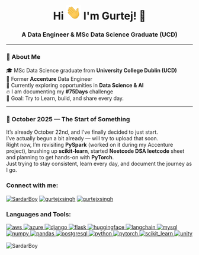 <h1 align="center">Hi <img src="https://raw.githubusercontent.com/ABSphreak/ABSphreak/master/gifs/Hi.gif" width="40px"> I'm Gurtej! 👋</h1>

<h3 align="center">A Data Engineer & MSc Data Science Graduate (UCD)</h3>

---

### 🧠 About Me

🎓 MSc Data Science graduate from **University College Dublin (UCD)**  
💼 Former **Accenture** Data Engineer  
🚀 Currently exploring opportunities in **Data Science & AI**  
🔥 I am documenting my **#75Days** challenge   
🧩 Goal: Try to Learn, build, and share every day.

---


### 🌱 October 2025 — The Start of Something

It’s already October 22nd, and I’ve finally decided to just start.  
I’ve actually begun a bit already — will try to upload that soon.  
Right now, I’m revisiting **PySpark** (worked on it during my Accenture project), brushing up **scikit-learn**, started **Neetcode DSA leetcode** sheet and planning to get hands-on with **PyTorch**.  
Just trying to stay consistent, learn every day, and document the journey as I go.



<h3 align="left">Connect with me:</h3>
<p align="left">
<a href="https://github.com/SardarBoy" target="blank"><img align="center" src="https://raw.githubusercontent.com/rahuldkjain/github-profile-readme-generator/master/src/images/icons/Social/github.svg" alt="SardarBoy" height="30" width="40" /></a>
<a href="https://linkedin.com/in/gurtejxsingh" target="blank"><img align="center" src="https://raw.githubusercontent.com/rahuldkjain/github-profile-readme-generator/master/src/images/icons/Social/linked-in-alt.svg" alt="gurtejxsingh" height="30" width="40" /></a>
<a href="https://leetcode.com/gurtejxsingh" target="blank"><img align="center" src="https://raw.githubusercontent.com/rahuldkjain/github-profile-readme-generator/master/src/images/icons/Social/leet-code.svg" alt="gurtejxsingh" height="30" width="40" /></a>
</p>

<h3 align="left">Languages and Tools:</h3>
<p align="left"> <a href="https://developer.mozilla.org/en-US/docs/Web/aws" target="_blank" rel="noreferrer"> <img src="https://skillicons.dev/icons?i=aws" alt="aws" width="40" height="40"/> </a> <a href="https://developer.mozilla.org/en-US/docs/Web/azure" target="_blank" rel="noreferrer"> <img src="https://skillicons.dev/icons?i=azure" alt="azure" width="40" height="40"/> </a> <a href="https://developer.mozilla.org/en-US/docs/Web/django" target="_blank" rel="noreferrer"> <img src="https://skillicons.dev/icons?i=django" alt="django" width="40" height="40"/> </a> <a href="https://developer.mozilla.org/en-US/docs/Web/flask" target="_blank" rel="noreferrer"> <img src="https://skillicons.dev/icons?i=flask" alt="flask" width="40" height="40"/> </a> <a href="https://developer.mozilla.org/en-US/docs/Web/huggingface" target="_blank" rel="noreferrer"> <img src="https://cdn.simpleicons.org/huggingface" alt="huggingface" width="40" height="40"/> </a> <a href="https://developer.mozilla.org/en-US/docs/Web/langchain" target="_blank" rel="noreferrer"> <img src="https://cdn.simpleicons.org/langchain/1C3C3C" alt="langchain" width="40" height="40"/> </a> <a href="https://developer.mozilla.org/en-US/docs/Web/mysql" target="_blank" rel="noreferrer"> <img src="https://skillicons.dev/icons?i=mysql" alt="mysql" width="40" height="40"/> </a> <a href="https://developer.mozilla.org/en-US/docs/Web/numpy" target="_blank" rel="noreferrer"> <img src="https://cdn.jsdelivr.net/gh/devicons/devicon/icons/numpy/numpy-original.svg" alt="numpy" width="40" height="40"/> </a> <a href="https://developer.mozilla.org/en-US/docs/Web/pandas" target="_blank" rel="noreferrer"> <img src="https://cdn.jsdelivr.net/gh/devicons/devicon/icons/pandas/pandas-original.svg" alt="pandas" width="40" height="40"/> </a> <a href="https://developer.mozilla.org/en-US/docs/Web/postgresql" target="_blank" rel="noreferrer"> <img src="https://skillicons.dev/icons?i=postgres" alt="postgresql" width="40" height="40"/> </a> <a href="https://developer.mozilla.org/en-US/docs/Web/python" target="_blank" rel="noreferrer"> <img src="https://skillicons.dev/icons?i=py" alt="python" width="40" height="40"/> </a> <a href="https://developer.mozilla.org/en-US/docs/Web/pytorch" target="_blank" rel="noreferrer"> <img src="https://skillicons.dev/icons?i=pytorch" alt="pytorch" width="40" height="40"/> </a> <a href="https://developer.mozilla.org/en-US/docs/Web/scikit_learn" target="_blank" rel="noreferrer"> <img src="https://skillicons.dev/icons?i=scikitlearn" alt="scikit_learn" width="40" height="40"/> </a> <a href="https://developer.mozilla.org/en-US/docs/Web/unity" target="_blank" rel="noreferrer"> <img src="https://skillicons.dev/icons?i=unity" alt="unity" width="40" height="40"/> </a></p>

<p><img align="center" src="https://github-readme-streak-stats.herokuapp.com/?user=SardarBoy&" alt="SardarBoy" /></p>
